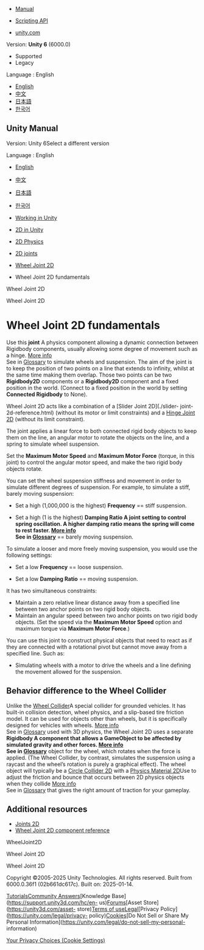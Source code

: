 [](https://docs.unity3d.com)

  * [Manual](../Manual/index.html)
  * [Scripting API](../ScriptReference/index.html)

  * [unity.com](https://unity.com/)

Version: **Unity 6** (6000.0)

  * Supported
  * Legacy

Language : English

  * [English](/Manual/2d-physics/joints/wheel-joint-2d-fundamentals.html)
  * [中文](/cn/current/Manual/2d-physics/joints/wheel-joint-2d-fundamentals.html)
  * [日本語](/ja/current/Manual/2d-physics/joints/wheel-joint-2d-fundamentals.html)
  * [한국어](/kr/current/Manual/2d-physics/joints/wheel-joint-2d-fundamentals.html)

[](https://docs.unity3d.com)

## Unity Manual

Version: Unity 6Select a different version

Language : English

  * [English](/Manual/2d-physics/joints/wheel-joint-2d-fundamentals.html)
  * [中文](/cn/current/Manual/2d-physics/joints/wheel-joint-2d-fundamentals.html)
  * [日本語](/ja/current/Manual/2d-physics/joints/wheel-joint-2d-fundamentals.html)
  * [한국어](/kr/current/Manual/2d-physics/joints/wheel-joint-2d-fundamentals.html)

  * [Working in Unity](../../working-in-unity.html)
  * [2D in Unity](../../Unity2D.html)
  * [2D Physics](../../2d-physics/2d-physics.html)
  * [2D joints](../../2d-physics/joints/2d-joints-landing.html)
  * [Wheel Joint 2D](../../2d-physics/joints/wheel-joint-2d-landing.html)
  * Wheel Joint 2D fundamentals

[](../../2d-physics/joints/wheel-joint-2d-landing.html)

Wheel Joint 2D

[](../../2d-physics/joints/wheel-joint-2d-reference.html)

Wheel Joint 2D

# Wheel Joint 2D fundamentals

Use this **joint** A physics component allowing a dynamic connection between
Rigidbody components, usually allowing some degree of movement such as a
hinge. [More info](../../Joints.html)  
See in [Glossary](../../Glossary.html#joint) to simulate wheels and
suspension. The aim of the joint is to keep the position of two points on a
line that extends to infinity, whilst at the same time making them overlap.
Those two points can be two **Rigidbody2D** components or a **Rigidbody2D**
component and a fixed position in the world. (Connect to a fixed position in
the world by setting **Connected Rigidbody** to None).

Wheel Joint 2D acts like a combination of a [Slider Joint 2D](./slider-
joint-2d-reference.html) (without its motor or limit constraints) and a [Hinge
Joint 2D](./hinge-joint-2d-reference.html) (without its limit constraint).

The joint applies a linear force to both connected rigid body objects to keep
them on the line, an angular motor to rotate the objects on the line, and a
spring to simulate wheel suspension.

Set the **Maximum Motor Speed** and **Maximum Motor Force** (torque, in this
joint) to control the angular motor speed, and make the two rigid body objects
rotate.

You can set the wheel suspension stiffness and movement in order to simulate
different degrees of suspension. For example, to simulate a stiff, barely
moving suspension:

  * Set a high (1,000,000 is the highest) **Frequency** == stiff suspension.

  * Set a high (1 is the highest) ****Damping Ratio** A joint setting to control spring oscillation. A higher damping ratio means the spring will come to rest faster. [More info](../../2d-physics/joints/fixed-joint-2d-reference.html)  
See in [Glossary](../../Glossary.html#DampingRatio)** == barely moving
suspension.

To simulate a looser and more freely moving suspension, you would use the
following settings:

  * Set a low **Frequency** == loose suspension.

  * Set a low **Damping Ratio** == moving suspension.

It has two simultaneous constraints:

  * Maintain a zero relative linear distance away from a specified line between two anchor points on two rigid body objects.
  * Maintain an angular speed between two anchor points on two rigid body objects. (Set the speed via the **Maximum Motor Speed** option and maximum torque via **Maximum Motor Force**.)

You can use this joint to construct physical objects that need to react as if
they are connected with a rotational pivot but cannot move away from a
specified line. Such as:

  * Simulating wheels with a motor to drive the wheels and a line defining the movement allowed for the suspension.

## Behavior difference to the Wheel Collider

Unlike the [Wheel Collider](../../class-WheelCollider.html)A special collider
for grounded vehicles. It has built-in collision detection, wheel physics, and
a slip-based tire friction model. It can be used for objects other than
wheels, but it is specifically designed for vehicles with wheels. [More
info](../../class-WheelCollider.html)  
See in [Glossary](../../Glossary.html#WheelCollider) used with 3D physics, the
Wheel Joint 2D uses a separate ****Rigidbody** A component that allows a
GameObject to be affected by simulated gravity and other forces. [More
info](../../class-Rigidbody.html)  
See in [Glossary](../../Glossary.html#Rigidbody)** object for the wheel, which
rotates when the force is applied. (The Wheel Collider, by contrast, simulates
the suspension using a raycast and the wheel’s rotation is purely a graphical
effect). The wheel object will typically be a [Circle Collider
2D](../collider/circle-collider-2d-reference.html) with a [Physics Material
2D](../physics-material-2d-reference.html)Use to adjust the friction and
bounce that occurs between 2D physics objects when they collide [More
info](../../2d-physics/physics-material-2d-reference.html)  
See in [Glossary](../../Glossary.html#PhysicsMaterial2D) that gives the right
amount of traction for your gameplay.

## Additional resources

  * [Joints 2D](./2d-joints-landing.html)
  * [Wheel Joint 2D component reference](wheel-joint-2d-reference.html)

WheelJoint2D

[](../../2d-physics/joints/wheel-joint-2d-landing.html)

Wheel Joint 2D

[](../../2d-physics/joints/wheel-joint-2d-reference.html)

Wheel Joint 2D

Copyright ©2005-2025 Unity Technologies. All rights reserved. Built from
6000.0.36f1 (02b661dc617c). Built on: 2025-01-14.

[Tutorials](https://learn.unity.com/)[Community
Answers](https://answers.unity3d.com)[Knowledge
Base](https://support.unity3d.com/hc/en-
us)[Forums](https://forum.unity3d.com)[Asset Store](https://unity3d.com/asset-
store)[Terms of
use](https://docs.unity3d.com/Manual/TermsOfUse.html)[Legal](https://unity.com/legal)[Privacy
Policy](https://unity.com/legal/privacy-
policy)[Cookies](https://unity.com/legal/cookie-policy)[Do Not Sell or Share
My Personal Information](https://unity.com/legal/do-not-sell-my-personal-
information)

[Your Privacy Choices (Cookie Settings)](javascript:void\(0\);)

